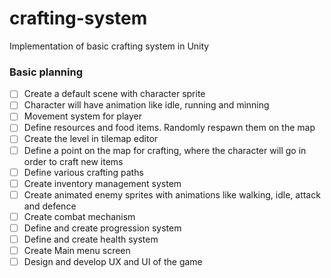 # crafting-system
Implementation of basic crafting system in Unity

### Basic planning
- [ ] Create a default scene with character sprite
- [ ] Character will have animation like idle, running and minning
- [ ] Movement system for player
- [ ] Define resources and food items. Randomly respawn them on the map
- [ ] Create the level in tilemap editor
- [ ] Define a point on the map for crafting, where the character will go in order to craft new items
- [ ] Define various crafting paths
- [ ] Create inventory management system
- [ ] Create animated enemy sprites with animations like walking, idle, attack and defence
- [ ] Create combat mechanism
- [ ] Define and create progression system
- [ ] Define and create health system
- [ ] Create Main menu screen
- [ ] Design and develop UX and UI of the game